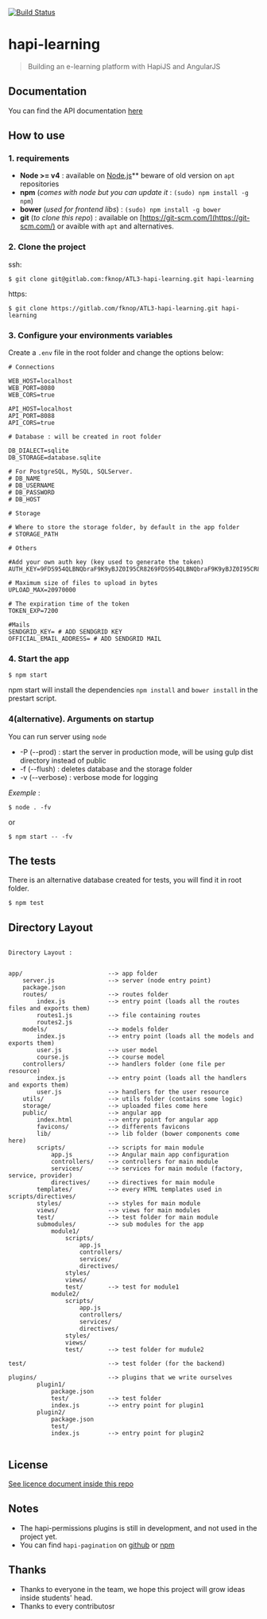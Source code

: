 [![Build Status](https://travis-ci.org/fknop/hapi-learning.svg)](https://travis-ci.org/fknop/hapi-learning)

# hapi-learning 

> Building an e-learning platform with HapiJS and AngularJS

## Documentation

You can find the API documentation [here](http://fknop.github.io/hapi-learning-docs)

## How to use

### 1. requirements

+ **Node >= v4** : available on [Node.js](https://nodejs.org/en/)** beware of old version on `apt` repositories
+ **npm** (*comes with node but you can update it* : `(sudo) npm install -g npm`)
+ **bower** (*used for frontend libs*) : `(sudo) npm install -g bower`
+ **git** (*to clone this repo*) : available on [https://git-scm.com/](https://git-scm.com/) or avaible with `apt` and alternatives.

### 2. Clone the project

ssh:
```
$ git clone git@gitlab.com:fknop/ATL3-hapi-learning.git hapi-learning
```

https:
```
$ git clone https://gitlab.com/fknop/ATL3-hapi-learning.git hapi-learning
```

### 3. Configure your environments variables

Create a `.env` file in the root folder and change the options below:

```
# Connections

WEB_HOST=localhost
WEB_PORT=8080
WEB_CORS=true

API_HOST=localhost
API_PORT=8088
API_CORS=true

# Database : will be created in root folder

DB_DIALECT=sqlite
DB_STORAGE=database.sqlite

# For PostgreSQL, MySQL, SQLServer.
# DB_NAME
# DB_USERNAME
# DB_PASSWORD
# DB_HOST

# Storage

# Where to store the storage folder, by default in the app folder
# STORAGE_PATH

# Others

#Add your own auth key (key used to generate the token)
AUTH_KEY=9FDS954QLBNQbraF9K9yBJZ0I95CR8269FDS954QLBNQbraF9K9yBJZ0I95CR826

# Maximum size of files to upload in bytes
UPLOAD_MAX=20970000

# The expiration time of the token
TOKEN_EXP=7200

#Mails
SENDGRID_KEY= # ADD SENDGRID KEY
OFFICIAL_EMAIL_ADDRESS= # ADD SENDGRID MAIL

```

### 4. Start the app 

```
$ npm start
```

npm start will install the dependencies `npm install` and `bower install` in the prestart script.


### 4(alternative). Arguments on startup

You can run server using `node`

* -P (--prod) : start the server in production mode, will be using gulp dist directory instead of public
* -f (--flush) : deletes database and the storage folder 
* -v (--verbose) : verbose mode for logging

*Exemple* : 

```
$ node . -fv
```
or
```
$ npm start -- -fv
```

## The tests

There is an alternative database created for tests, you will find it in root folder.

```
$ npm test
```


## Directory Layout

```

Directory Layout :


app/                        --> app folder
    server.js               --> server (node entry point)
    package.json
    routes/                 --> routes folder
        index.js            --> entry point (loads all the routes files and exports them)
        routes1.js          --> file containing routes
        routes2.js
    models/                 --> models folder
        index.js            --> entry point (loads all the models and exports them)
        user.js             --> user model
        course.js           --> course model
    controllers/            --> handlers folder (one file per resource)
        index.js            --> entry point (loads all the handlers and exports them)
        user.js             --> handlers for the user resource
    utils/                  --> utils folder (contains some logic)
    storage/                --> uploaded files come here
    public/                 --> angular app
        index.html          --> entry point for angular app
        favicons/           --> differents favicons
        lib/                --> lib folder (bower components come here)
        scripts/            --> scripts for main module
            app.js          --> Angular main app configuration
            controllers/    --> controllers for main module
            services/       --> services for main module (factory, service, provider)
            directives/     --> directives for main module
        templates/          --> every HTML templates used in scripts/directives/
        styles/             --> styles for main module
        views/              --> views for main modules
        test/               --> test folder for main module
        submodules/         --> sub modules for the app
            module1/
                scripts/
                    app.js
                    controllers/
                    services/
                    directives/
                styles/
                views/
                test/       --> test for module1
            module2/
                scripts/
                    app.js
                    controllers/
                    services/
                    directives/
                styles/
                views/
                test/       --> test folder for mudule2
                
test/                       --> test folder (for the backend)

plugins/                    --> plugins that we write ourselves
        plugin1/
            package.json
            test/           --> test folder
            index.js        --> entry point for plugin1
        plugin2/
            package.json
            test/
            index.js        --> entry point for plugin2


```

## License

[See licence document inside this repo](LICENSE)

## Notes

+ The hapi-permissions plugins is still in development, and not used in the project yet.
+ You can find `hapi-pagination` on [github](https://github.com/fknop/hapi-pagination) or [npm](https://www.npmjs.com/package/hapi-pagination)

## Thanks

+ Thanks to everyone in the team, we hope this project will grow ideas inside students' head.
+ Thanks to every contributosr
